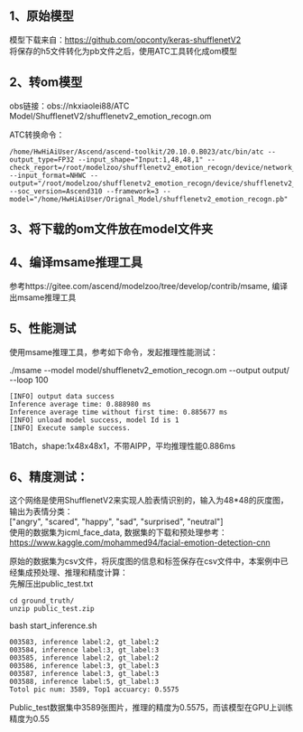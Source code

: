 ## 1、原始模型
模型下载来自：https://github.com/opconty/keras-shufflenetV2 \
将保存的h5文件转化为pb文件之后，使用ATC工具转化成om模型

## 2、转om模型
obs链接：obs://nkxiaolei88/ATC Model/ShufflenetV2/shufflenetv2_emotion_recogn.om

ATC转换命令：
```
/home/HwHiAiUser/Ascend/ascend-toolkit/20.10.0.B023/atc/bin/atc --output_type=FP32 --input_shape="Input:1,48,48,1" --check_report=/root/modelzoo/shufflenetv2_emotion_recogn/device/network_analysis.report --input_format=NHWC --output="/root/modelzoo/shufflenetv2_emotion_recogn/device/shufflenetv2_emotion_recogn" --soc_version=Ascend310 --framework=3 --model="/home/HwHiAiUser/Orignal_Model/shufflenetv2_emotion_recogn.pb" 
``` 

## 3、将下载的om文件放在model文件夹

## 4、编译msame推理工具
参考https://gitee.com/ascend/modelzoo/tree/develop/contrib/msame, 编译出msame推理工具

## 5、性能测试
使用msame推理工具，参考如下命令，发起推理性能测试： 

./msame --model model/shufflenetv2_emotion_recogn.om --output output/ --loop 100
```
[INFO] output data success
Inference average time: 0.888980 ms
Inference average time without first time: 0.885677 ms
[INFO] unload model success, model Id is 1
[INFO] Execute sample success.
```
1Batch，shape:1x48x48x1，不带AIPP，平均推理性能0.886ms

## 6、精度测试：
这个网络是使用ShufflenetV2来实现人脸表情识别的，输入为48*48的灰度图，输出为表情分类：\
["angry", "scared", "happy", "sad", "surprised", "neutral"]\
使用的数据集为icml_face_data, 数据集的下载和预处理参考：\
https://www.kaggle.com/mohammed94/facial-emotion-detection-cnn

原始的数据集为csv文件，将灰度图的信息和标签保存在csv文件中，本案例中已经集成预处理、推理和精度计算：\
先解压出public_test.txt
```
cd ground_truth/
unzip public_test.zip
```

bash start_inference.sh
```
003583, inference label:2, gt_label:2
003584, inference label:3, gt_label:3
003585, inference label:2, gt_label:2
003586, inference label:3, gt_label:3
003587, inference label:3, gt_label:3
003588, inference label:5, gt_label:3
Totol pic num: 3589, Top1 accuarcy: 0.5575
```
Public_test数据集中3589张图片，推理的精度为0.5575，而该模型在GPU上训练精度为0.55
